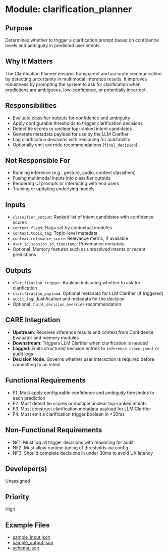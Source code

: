 # Module: clarification_planner

## Purpose
Determines whether to trigger a clarification prompt based on confidence levels and ambiguity in predicted user intents.

## Why It Matters
The Clarification Planner ensures transparent and accurate communication by detecting uncertainty in multimodal inference results. It improves robustness by prompting the system to ask for clarification when predictions are ambiguous, low-confidence, or potentially incorrect.

## Responsibilities
- Evaluate classifier outputs for confidence and ambiguity
- Apply configurable thresholds to trigger clarification decisions
- Detect tie scores or unclear top-ranked intent candidates
- Generate metadata payload for use by the LLM Clarifier
- Log clarification decisions with reasoning for auditability
- Optionally emit override recommendations (`final_decision`)

## Not Responsible For
- Running inference (e.g., gesture, audio, context classifiers)
- Fusing multimodal inputs into classifier outputs
- Rendering UI prompts or interacting with end users
- Training or updating underlying models

## Inputs
- `classifier_output`: Ranked list of intent candidates with confidence scores
- `context.flags`: Flags set by contextual modules
- `context.topic_tag`: Topic-level metadata
- `context.relevance_score`: Relevance metric, if available
- `user_id`, `session_id`, `timestamp`: Provenance metadata
- Optional: Memory features such as unresolved intents or recent predictions

## Outputs
- `clarification_trigger`: Boolean indicating whether to ask for clarification
- `clarification_payload`: Optional metadata for LLM Clarifier (if triggered)
- `audit_log`: Justification and metadata for the decision
- Optional: `final_decision_override` recommendation

## CARE Integration
- **Upstream**: Receives inference results and context from Confidence Evaluator and memory modules
- **Downstream**: Triggers LLM Clarifier when clarification is needed
- **Logged**: Emits structured decision entries to `inference_trace.jsonl` or audit logs
- **Decision Node**: Governs whether user interaction is required before committing to an intent

## Functional Requirements
- F1. Must apply configurable confidence and ambiguity thresholds to each prediction
- F2. Must detect tie scores or multiple unclear top-ranked intents
- F3. Must construct clarification metadata payload for LLM Clarifier
- F4. Must emit a clarification trigger boolean in <30ms

## Non-Functional Requirements
- NF1. Must log all trigger decisions with reasoning for audit
- NF2. Must allow runtime tuning of thresholds via config
- NF3. Should complete decisions in under 30ms to avoid UX latency

## Developer(s)
Unassigned

## Priority
High

## Example Files
- [sample_input.json](./sample_input.json)
- [sample_output.json](./sample_output.json)
- [schema.json](./schema.json)
